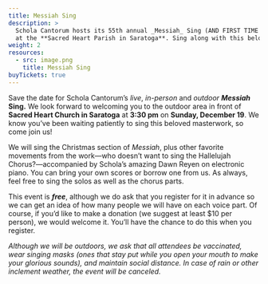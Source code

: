 ```yaml
---
title: Messiah Sing
description: >
  Schola Cantorum hosts its 55th annual _Messiah_ Sing (AND FIRST TIME OUTDOORS) on **December 19, 2021**, at **3:30 pm**
  at the **Sacred Heart Parish in Saratoga**. Sing along with this beloved choral masterwork!
weight: 2
resources:
  - src: image.png
    title: Messiah Sing
buyTickets: true
---
```


Save the date for Schola Cantorum&rsquo;s _live_, _in-person_ and _outdoor_ **_Messiah_ Sing.**
We look forward to welcoming you to the outdoor area in front of **Sacred Heart Church in Saratoga** at **3:30 pm**
on **Sunday, December 19**. We know you&rsquo;ve been waiting patiently to sing this beloved masterwork,
so come join us!

We will sing the Christmas section of _Messiah_, plus other favorite movements from the work&mdash;who doesn&rsquo;t want to sing the Hallelujah Chorus?&mdash;accompanied by Schola&rsquo;s amazing Dawn Reyen on electronic piano. You can bring your own scores or borrow one from us. As always, feel free to sing the solos as well as the chorus parts.

This event is **_free_**, although we do ask that you register for it in advance so we can get an idea of how many people we will have on each voice part. Of course, if you&rsquo;d like to make a donation (we suggest at least $10 per person), we would welcome it. You&rsquo;ll have the chance to do this when you register.

_Although we will be outdoors, we ask that all attendees be vaccinated, wear singing masks (ones that stay put while you open your mouth to make your glorious sounds), and maintain social distance. In case of rain or other inclement weather, the event will be canceled._
